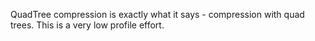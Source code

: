 QuadTree compression is exactly what it says - compression with quad trees. This is a very low profile effort.
